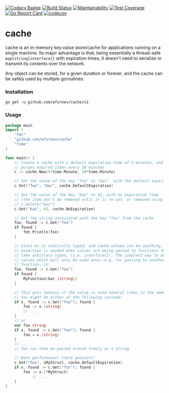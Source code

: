 [![Codacy Badge](https://api.codacy.com/project/badge/Grade/fcf7f843772443d49541eeef28b93397)](https://app.codacy.com/app/efureev/cache?utm_source=github.com&utm_medium=referral&utm_content=efureev/cache&utm_campaign=Badge_Grade_Dashboard)
[![Build Status](https://travis-ci.org/efureev/cache.svg?branch=master)](https://travis-ci.org/efureev/cache)
[![Maintainability](https://api.codeclimate.com/v1/badges/baa3f34d41f82f4510ce/maintainability)](https://codeclimate.com/github/efureev/cache/maintainability)
[![Test Coverage](https://api.codeclimate.com/v1/badges/baa3f34d41f82f4510ce/test_coverage)](https://codeclimate.com/github/efureev/cache/test_coverage)
[![Go Report Card](https://goreportcard.com/badge/github.com/efureev/cache)](https://goreportcard.com/report/github.com/efureev/cache)
[![codecov](https://codecov.io/gh/efureev/cache/branch/master/graph/badge.svg)](https://codecov.io/gh/efureev/cache)

# cache

cache is an in-memory key:value store/cache for applications running on a single machine. 
Its major advantage is that, being essentially a thread-safe `map[string]interface{}` with expiration
times, it doesn't need to serialize or transmit its contents over the network.

Any object can be stored, for a given duration or forever, and the cache can be
safely used by multiple goroutines.

### Installation

`go get -u github.com/efureev/cache/v1`

### Usage

```go
package main
import (
	"fmt"
	"github.com/efureev/cache"
	"time"
)

func main() {
	// Create a cache with a default expiration time of 5 minutes, and which
	// purges expired items every 10 minutes
	c := cache.New(5*time.Minute, 10*time.Minute)

	// Set the value of the key "foo" to "bar", with the default expiration time
	c.Set("foo", "bar", cache.DefaultExpiration)

	// Set the value of the key "baz" to 42, with no expiration time
	// (the item won't be removed until it is re-set, or removed using
	// c.Delete("baz")
	c.Set("baz", 42, cache.NoExpiration)

	// Get the string associated with the key "foo" from the cache
	foo, found := c.Get("foo")
	if found {
		fmt.Println(foo)
	}

	// Since Go is statically typed, and cache values can be anything, type
	// assertion is needed when values are being passed to functions that don't
	// take arbitrary types, (i.e. interface{}). The simplest way to do this for
	// values which will only be used once--e.g. for passing to another
	// function--is:
	foo, found := c.Get("foo")
	if found {
		MyFunction(bar.(string))
	}

	// This gets tedious if the value is used several times in the same function.
	// You might do either of the following instead:
	if x, found := c.Get("foo"); found {
		foo := x.(string)
		// ...
	}
	// or
	var foo string
	if x, found := c.Get("foo"); found {
		foo = x.(string)
	}
	// ...
	// foo can then be passed around freely as a string

	// Want performance? Store pointers!
	c.Set("foo", &MyStruct, cache.DefaultExpiration)
	if x, found := c.Get("foo"); found {
		foo := x.(*MyStruct)
			// ...
	}
}
```
